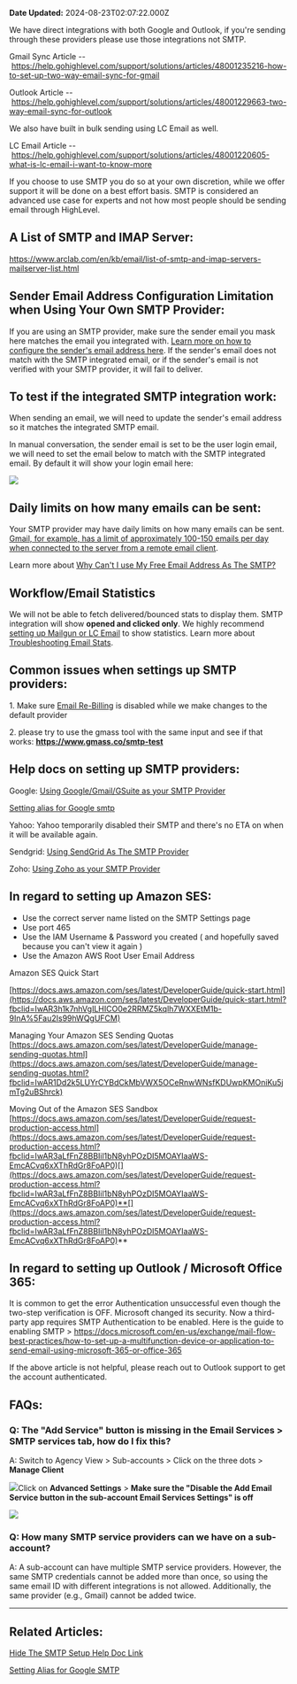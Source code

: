 **Date Updated:** 2024-08-23T02:07:22.000Z

  
[](https://help.gohighlevel.com/en/support/solutions/articles/48001184920)We have direct integrations with both Google and Outlook, if you're sending through these providers please use those integrations not SMTP.  
  
Gmail Sync Article -- <https://help.gohighlevel.com/support/solutions/articles/48001235216-how-to-set-up-two-way-email-sync-for-gmail>  
  
Outlook Article -- <https://help.gohighlevel.com/support/solutions/articles/48001229663-two-way-email-sync-for-outlook>  
  
We also have built in bulk sending using LC Email as well.  
  
LC Email Article -- <https://help.gohighlevel.com/support/solutions/articles/48001220605-what-is-lc-email-i-want-to-know-more>  
  
If you choose to use SMTP you do so at your own discretion, while we offer support it will be done on a best effort basis. SMTP is considered an advanced use case for experts and not how most people should be sending email through HighLevel.  
  
## A List of SMTP and IMAP Server:

<https://www.arclab.com/en/kb/email/list-of-smtp-and-imap-servers-mailserver-list.html>

  
## **Sender Email Address Configuration Limitation** when Using Your Own SMTP Provider:

  
If you are using an SMTP provider, make sure the sender email you mask here matches the email you integrated with. [Learn more on how to configure the sender's email address here](https://help.gohighlevel.com/en/support/solutions/articles/48000979925). If the sender's email does not match with the SMTP integrated email, or if the sender's email is not verified with your SMTP provider, it will fail to deliver. 

  
## **To test if the integrated SMTP integration work:**

When sending an email, we will need to update the sender's email address so it matches the integrated SMTP email. 

In manual conversation, the sender email is set to be the user login email, we will need to set the email below to match with the SMTP integrated email. By default it will show your login email here: 

  
![](https://s3.amazonaws.com/cdn.freshdesk.com/data/helpdesk/attachments/production/155029827288/original/gnPwP2x5q8zEvsCuFGHt1QHIQlamElUaEA.jpg?1721840067)

  
## **Daily limits on how many emails can be sent:**

Your SMTP provider may have daily limits on how many emails can be sent. [Gmail, for example, has a limit of approximately 100-150 emails per day when connected to the server from a remote email client](https://support.google.com/a/answer/166852?hl=en).

  
Learn more about [Why Can't I use My Free Email Address As The SMTP?](https://help.gohighlevel.com/en/support/solutions/articles/48001063376)
  
  
## **Workflow/Email Statistics**

We will not be able to fetch delivered/bounced stats to display them. SMTP integration will show **opened and clicked only**. We highly recommend [setting up Mailgun or LC Email](https://help.gohighlevel.com/en/support/solutions/articles/48001219824) to show statistics. Learn more about [Troubleshooting Email Stats](https://help.gohighlevel.com/en/support/solutions/articles/48001208601).

## **Common issues when settings up SMTP providers:**

1\. Make sure[](%E2%80%8Bhttps%3A//help.gohighlevel.com/support/solutions/articles/48001188579-email-re-billing) [Email Re-Billing](https://help.gohighlevel.com/en/support/solutions/articles/48001188579) is disabled while we make changes to the default provider

2\. please try to use the gmass tool with the same input and see if that works: **<https://www.gmass.co/smtp-test>** 

  
## **Help docs on setting up SMTP providers:**

  
Google: [Using Google/Gmail/GSuite as your SMTP Provider](https://help.gohighlevel.com/en/support/solutions/articles/48001148427)

[](https://help.gohighlevel.com/en/support/solutions/articles/48001173743)[ Setting alias for Google smtp](https://help.gohighlevel.com/en/support/solutions/articles/48001184605)

  
Yahoo: Yahoo temporarily disabled their SMTP and there's no ETA on when it will be available again. 

Sendgrid: [Using SendGrid As The SMTP Provider](https://help.gohighlevel.com/en/support/solutions/articles/48001166110)

Zoho: [Using Zoho as your SMTP Provider](https://help.gohighlevel.com/en/support/solutions/articles/48001173743)
  
  
## **In regard to setting up Amazon SES:**

* Use the correct server name listed on the SMTP Settings page
* Use port 465
* Use the IAM Username & Password you created ( and hopefully saved because you can't view it again )
* Use the Amazon AWS Root User Email Address

  
Amazon SES Quick Start

[https://docs.aws.amazon.com/ses/latest/DeveloperGuide/quick-start.html](https://docs.aws.amazon.com/ses/latest/DeveloperGuide/quick-start.html?fbclid=IwAR3h1k7nhVgILHICO0e2RRMZ5kqlh7WXXEtM1b-9InA%5Fau2Is99hWQgUFCM)

  
Managing Your Amazon SES Sending Quotas  
[https://docs.aws.amazon.com/ses/latest/DeveloperGuide/manage-sending-quotas.html](https://docs.aws.amazon.com/ses/latest/DeveloperGuide/manage-sending-quotas.html?fbclid=IwAR1Dd2k5LUYrCYBdCkMbVWX5OCeRnwWNsfKDUwpKMOniKu5jmTg2uBShrck)  
  
Moving Out of the Amazon SES Sandbox  
[https://docs.aws.amazon.com/ses/latest/DeveloperGuide/request-production-access.html](https://docs.aws.amazon.com/ses/latest/DeveloperGuide/request-production-access.html?fbclid=IwAR3aLfFnZ8BBIil1bN8yhPOzDI5MOAYIaaWS-EmcACvq6xXThRdGr8FoAP0)[](https://docs.aws.amazon.com/ses/latest/DeveloperGuide/request-production-access.html?fbclid=IwAR3aLfFnZ8BBIil1bN8yhPOzDI5MOAYIaaWS-EmcACvq6xXThRdGr8FoAP0)**[](https://docs.aws.amazon.com/ses/latest/DeveloperGuide/request-production-access.html?fbclid=IwAR3aLfFnZ8BBIil1bN8yhPOzDI5MOAYIaaWS-EmcACvq6xXThRdGr8FoAP0)**

## **In regard to setting up Outlook / Microsoft Office 365:**

It is common to get the error Authentication unsuccessful even though the two-step verification is OFF. Microsoft changed its security. Now a third-party app requires SMTP Authentication to be enabled. Here is the guide to enabling SMTP > <https://docs.microsoft.com/en-us/exchange/mail-flow-best-practices/how-to-set-up-a-multifunction-device-or-application-to-send-email-using-microsoft-365-or-office-365>

  
If the above article is not helpful, please reach out to Outlook support to get the account authenticated.
  
  
## **FAQs:**

### **Q: The "Add Service" button is missing in the Email Services > SMTP services tab, how do I fix this?**

A: Switch to Agency View > Sub-accounts > Click on the three dots > **Manage Client**

![](https://s3.amazonaws.com/cdn.freshdesk.com/data/helpdesk/attachments/production/155030990778/original/1NAK5QK9IlXxPlsN-xmBJpq5lMvM1QTfyA.png?1723595394)Click on **Advanced Settings** \> **Make sure the "Disable the Add Email Service button in the sub-account Email Services Settings" is off**

![](https://s3.amazonaws.com/cdn.freshdesk.com/data/helpdesk/attachments/production/155030990761/original/IQ70geRyZWV4bKSosx3qOb5Eni3qMnRH8g.png?1723595268)
  
  
### **Q: How many SMTP service providers can we have on a sub-account?**

A: A sub-account can have multiple SMTP service providers. However, the same SMTP credentials cannot be added more than once, so using the same email ID with different integrations is not allowed. Additionally, the same provider (e.g., Gmail) cannot be added twice. 

---

## **Related Articles:** 

**[](https://help.gohighlevel.com/support/solutions/articles/48001065654-hide-the-smtp-setup-help-doc-link)**[](https://help.gohighlevel.com/support/solutions/articles/48001065654-hide-the-smtp-setup-help-doc-link)[Hide The SMTP Setup Help Doc Link](https://help.gohighlevel.com/support/solutions/articles/48001065654-hide-the-smtp-setup-help-doc-link)

[Setting Alias for Google SMTP](https://help.gohighlevel.com/support/solutions/articles/48001184605-setting-alias-for-google-smtp)[](https://help.gohighlevel.com/support/solutions/articles/48001184605-setting-alias-for-google-smtp)[](https://help.gohighlevel.com/support/solutions/articles/48001184605-setting-alias-for-google-smtp)**[](https://help.gohighlevel.com/support/solutions/articles/48001184605-setting-alias-for-google-smtp)**